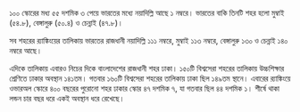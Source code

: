 ১০০ স্কোরের মধ্য ৫৫ দশমিক ৩ পেয়ে ভারতের মধ্যে নয়াদিল্লি আছে ১ নম্বরে। ভারতের বাকি তিনটি শহর হলো মুম্বাই (৫৪.৮), বেঙ্গালুরু (৫০.৪) ও চেন্নাই (৪৭.৮)।

সব শহরের র‌্যাঙ্কিংয়ের তালিকায় ভারতের রাজধানী নয়াদিল্লি ১১১ নম্বরে, মুম্বাই ১১৩ নম্বরে, বেঙ্গালুরু ১৩০ ও চেন্নাই ১৪০ নম্বরে আছে।

এদিকে তালিকায় এবারও নিচের দিকে বাংলাদেশের রাজধানী শহর ঢাকা। ১৫০টি বিশ্বসেরা শহরের তালিকায় উচ্চশিক্ষার শ্রেণিতে ঢাকার অবস্থান ১৪১তম। গতবার ১৬০টি বিশ্বসেরা শহরের তালিকায় ঢাকা ছিল ১৪৯তম স্থানে। এবারের র‍্যাঙ্কিংয়ে ওভারঅল স্কোরে ৪০০ বছরের পুরোনো শহর ঢাকার স্কোর ৪৭ দশমিক ৭, যা গতবার ছিল ৪৪ দশমিক ১। শীর্ষে থাকা লন্ডন চার বছর ধরে একই অবস্থান ধরে রেখেছে।
